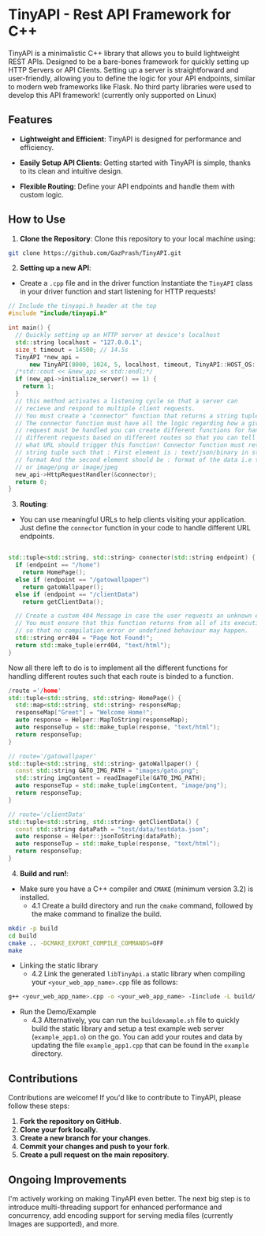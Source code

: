 # TinyAPI - Rest API Framework for C++

TinyAPI is a minimalistic C++ library that allows you to build lightweight REST APIs. Designed to be a bare-bones framework for quickly setting up HTTP Servers or API Clients. Setting up a server is straightforward and user-friendly, allowing you to define the logic for your API endpoints, similar to modern web frameworks like Flask. No third party libraries were used to develop this API framework! (currently only supported on Linux)

## Features

- **Lightweight and Efficient**: TinyAPI is designed for performance and efficiency.

- **Easily Setup API Clients**: Getting started with TinyAPI is simple, thanks to its clean and intuitive design.

- **Flexible Routing**: Define your API endpoints and handle them with custom logic.

<!-- - **Support for **: Send and receive JSON, audio and images. -->

## How to Use

1. **Clone the Repository**: Clone this repository to your local machine using:
```bash
git clone https://github.com/GazPrash/TinyAPI.git
```

2. **Setting up a new API**:

- Create a `.cpp` file and in the driver function Instantiate the `TinyAPI` class in your driver function and start listening for HTTP requests!
```cpp
// Include the tinyapi.h header at the top
#include "include/tinyapi.h"

int main() {
  // Quickly setting up an HTTP server at device's localhost
  std::string localhost = "127.0.0.1";
  size_t timeout = 14500; // 14.5s
  TinyAPI *new_api =
      new TinyAPI(8000, 1024, 5, localhost, timeout, TinyAPI::HOST_OS::LINUX);
  /*std::cout << &new_api << std::endl;*/
  if (new_api->initialize_server() == 1) {
    return 1;
  }
  // this method activates a listening cycle so that a server can
  // recieve and respond to multiple client requests.
  // You must create a "connector" function that returns a string tuple
  // The connector function must have all the logic regarding how a given
  // request must be handled you can create different functions for handling
  // different requests based on different routes so that you can tell TinyAPI
  // what URL should trigger this function! Connector function must return a
  // string tuple such that : First element is : text/json/binary in std::string
  // format And the second element should be : format of the data i.e text/html
  // or image/png or image/jpeg
  new_api->HttpRequestHandler(&connector);
  return 0;
}
```

3. **Routing**:

- You can use meaningful URLs to help clients visiting your application. Just define the ```connector``` function in your code to handle different URL endpoints.

```cpp

std::tuple<std::string, std::string> connector(std::string endpoint) {
  if (endpoint == "/home")
    return HomePage();
  else if (endpoint == "/gatowallpaper")
    return gatoWallpaper();
  else if (endpoint == "/clientData")
    return getClientData();

  // Create a custom 404 Message in case the user requests an unknown endpoint
  // You must ensure that this function returns from all of its execution paths
  // so that no compilation error or undefined behaviour may happen.
  std::string err404 = "Page Not Found!";
  return std::make_tuple(err404, "text/html");
}

```
Now all there left to do is to implement all the different functions for handling different routes such that
each route is binded to a function.

```cpp
/route ='/home'
std::tuple<std::string, std::string> HomePage() {
  std::map<std::string, std::string> responseMap;
  responseMap["Greet"] = "Welcome Home!";
  auto response = Helper::MapToString(responseMap);
  auto responseTup = std::make_tuple(response, "text/html");
  return responseTup;
}

// route='/gatowallpaper'
std::tuple<std::string, std::string> gatoWallpaper() {
  const std::string GATO_IMG_PATH = "images/gato.png";
  std::string imgContent = readImageFile(GATO_IMG_PATH);
  auto responseTup = std::make_tuple(imgContent, "image/png");
  return responseTup;
}

// route='/clientData'
std::tuple<std::string, std::string> getClientData() {
  const std::string dataPath = "test/data/testdata.json";
  auto response = Helper::jsonToString(dataPath);
  auto responseTup = std::make_tuple(response, "text/html");
  return responseTup;
}

```

4. **Build and run!**:

- Make sure you have a C++ compiler and `CMAKE` (minimum version 3.2) is installed.
  - 4.1 Create a build directory and run the `cmake` command, followed by the make command to finalize the build.

```bash
mkdir -p build
cd build
cmake .. -DCMAKE_EXPORT_COMPILE_COMMANDS=OFF
make
```

- Linking the static library
  - 4.2 Link the generated `libTinyApi.a` static library when compiling your `<your_web_app_name>.cpp` file as follows:

```bash
g++ <your_web_app_name>.cpp -o <your_web_app_name> -Iinclude -L build/ -lTinyApi
```

- Run the Demo/Example
  - 4.3 Alternatively, you can run the `buildexample.sh` file to quickly build the static library and setup a test example web server (`example_app1.o`) on the go. You can add your routes and data by updating the file `example_app1.cpp` that can be found in the `example` directory.


## Contributions

Contributions are welcome! If you'd like to contribute to TinyAPI, please follow these steps:

1. **Fork the repository on GitHub**.
2. **Clone your fork locally**.
3. **Create a new branch for your changes**.
4. **Commit your changes and push to your fork**.
5. **Create a pull request on the main repository**.

## Ongoing Improvements

I'm actively working on making TinyAPI even better. The next big step is to introduce multi-threading support for enhanced performance and concurrency, add encoding support for serving media files (currently Images are supported), and more.
